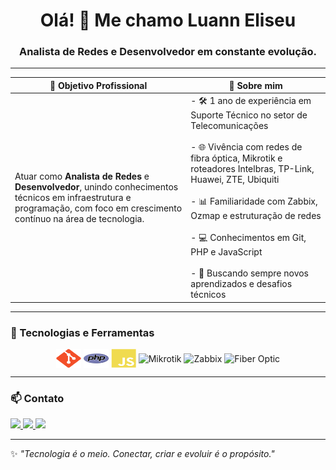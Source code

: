 <h1 align="center">Olá! 👋 Me chamo Luann Eliseu</h1>
<h3 align="center">Analista de Redes e Desenvolvedor em constante evolução.</h3>

---

| 🎯 **Objetivo Profissional** | 📌 **Sobre mim** |
|------------------------------|------------------|
| Atuar como **Analista de Redes** e **Desenvolvedor**, unindo conhecimentos técnicos em infraestrutura e programação, com foco em crescimento contínuo na área de tecnologia. | - 🛠️ 1 ano de experiência em Suporte Técnico no setor de Telecomunicações<br><br>- 🌐 Vivência com redes de fibra óptica, Mikrotik e roteadores Intelbras, TP-Link, Huawei, ZTE, Ubiquiti<br><br>- 📊 Familiaridade com Zabbix, Ozmap e estruturação de redes<br><br>- 💻 Conhecimentos em Git, PHP e JavaScript<br><br>- 🚀 Buscando sempre novos aprendizados e desafios técnicos |

---

### 🧰 Tecnologias e Ferramentas

<div style="display: inline_block; text-align:center;">
  <img align="center" alt="Git" height="30" width="40" src="https://raw.githubusercontent.com/devicons/devicon/master/icons/git/git-plain.svg" />
  <img align="center" alt="PHP" height="30" width="40" src="https://raw.githubusercontent.com/devicons/devicon/master/icons/php/php-original.svg" />
  <img align="center" alt="JavaScript" height="30" width="40" src="https://raw.githubusercontent.com/devicons/devicon/master/icons/javascript/javascript-plain.svg" />
  <img align="center" alt="Mikrotik" height="30" width="40" src="https://cdn.worldvectorlogo.com/logos/mikrotik.svg" />
  <img align="center" alt="Zabbix" height="30" width="40" src="https://raw.githubusercontent.com/devicons/devicon/master/icons/zabbix/zabbix-original.svg" />
  <img align="center" alt="Fiber Optic" height="30" width="40" src="https://cdn-icons-png.flaticon.com/512/252/252035.png" />
</div>

---

### 📫 Contato

<div>
  <a href="https://www.linkedin.com/in/luann-eliseu-santos-da-silva-5a6b44279/" target="_blank">
    <img src="https://img.shields.io/badge/LinkedIn-0A66C2?style=for-the-badge&logo=linkedin&logoColor=white" />
  </a>
  <a href="https://www.instagram.com/luanh.png" target="_blank">
    <img src="https://img.shields.io/badge/Instagram-E4405F?style=for-the-badge&logo=instagram&logoColor=white" />
  </a>
  <a href="mailto:luaeliseu@gmail.com" target="_blank">
    <img src="https://img.shields.io/badge/Gmail-D14836?style=for-the-badge&logo=gmail&logoColor=white" />
  </a>
</div>

---

✨ _"Tecnologia é o meio. Conectar, criar e evoluir é o propósito."_
